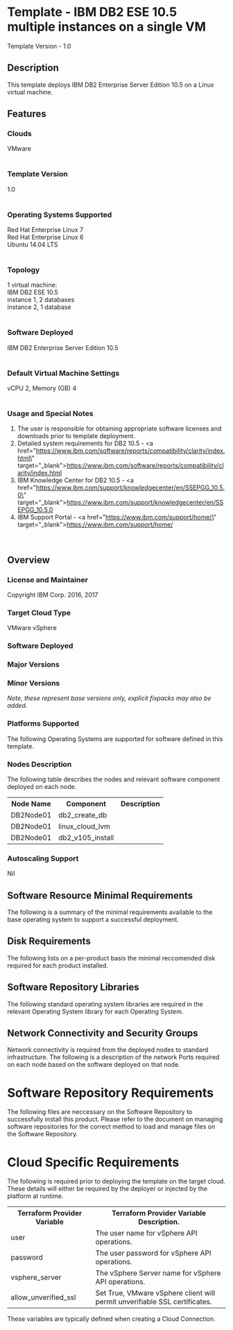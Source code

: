 # Template - IBM DB2 ESE 10.5 multiple instances on a single VM
Template Version - 1.0

## Description

This template deploys IBM DB2 Enterprise Server Edition 10.5 on a Linux virtual machine.<br>

## Features

### Clouds

 VMware<br>
<br>
### Template Version

1.0<br>
<br>
### Operating Systems Supported

Red Hat Enterprise Linux 7<br>
Red Hat Enterprise Linux 6<br>
Ubuntu 14.04 LTS<br>
<br>
### Topology

1 virtual machine:<br>
  IBM DB2 ESE 10.5<br>
    instance 1, 2 databases<br>
    instance 2, 1 database<br>
<br>
### Software Deployed

IBM DB2 Enterprise Server Edition 10.5<br>
<br>
### Default Virtual Machine Settings

 vCPU 2, Memory (GB) 4<br>
<br>
### Usage and Special Notes

1. The user is responsible for obtaining appropriate software licenses and downloads prior to template deployment.<br>
2. Detailed system requirements for DB2 10.5 - <a href=\"https://www.ibm.com/software/reports/compatibility/clarity/index.html\" target=\"_blank\">https://www.ibm.com/software/reports/compatibility/clarity/index.html</a><br>
3. IBM Knowledge Center for DB2 10.5 - <a href=\"https://www.ibm.com/support/knowledgecenter/en/SSEPGG_10.5.0\" target=\"_blank\">https://www.ibm.com/support/knowledgecenter/en/SSEPGG_10.5.0</a><br>
4. IBM Support Portal - <a href=\"https://www.ibm.com/support/home/\" target=\"_blank\">https://www.ibm.com/support/home/</a><br>
<br>


## Overview

### License and Maintainer

Copyright IBM Corp. 2016, 2017 

### Target Cloud Type

VMware vSphere

### Software Deployed


### Major Versions



### Minor Versions



*Note, these represent base versions only, explicit fixpacks may also be added.*

### Platforms Supported

The following Operating Systems are supported for software defined in this template.



### Nodes Description

The following table describes the nodes and relevant software component deployed on each node.

<table>
  <tr>
    <th>Node Name</th>
    <th>Component</th>
    <th>Description</th>
  </tr>
  <tr>
    <td>DB2Node01</code></td>
    <td>db2_create_db</code></td>
    <td></code></td>
  </tr>
  <tr>
    <td>DB2Node01</code></td>
    <td>linux_cloud_lvm</code></td>
    <td></code></td>
  </tr>
  <tr>
    <td>DB2Node01</code></td>
    <td>db2_v105_install</code></td>
    <td></code></td>
  </tr>
</table>


### Autoscaling Support

Nil

## Software Resource Minimal Requirements

The following is a summary of the minimal requirements available to the base operating system to support a successful deployment.



## Disk Requirements

The following lists on a per-product basis the minimal reccomended disk required for each product installed.



## Software Repository Libraries

The following standard operating system libraries are required in the relevant Operating System library for each Operating System.



## Network Connectivity and Security Groups

Network connectivity is required from the deployed nodes to standard infrastructure. The following is a description of the network Ports required on each node based on the software deployed on that node.



# Software Repository Requirements

The following files are neccessary on the Software Repository to successfully install this product. Please refer to the document on managing software repositories for the correct method to load  and manage files on the Software Repository.



# Cloud Specific Requirements

The following is required prior to deploying the template on the target cloud. These details will either be required by the deployer or injected by the platform at runtime.

<table>
  <tr>
    <th>Terraform Provider Variable</th>
    <th>Terraform Provider Variable Description.</th>
  </tr>
  <tr>
    <td>user</th>
    <td>The user name for vSphere API operations.</th>
  </tr>
  <tr>
    <td>password</code></td>
    <td>The user password for vSphere API operations.</td>
  </tr>
  <tr>
    <td>vsphere_server</code></td>
    <td>The vSphere Server name for vSphere API operations.</td>
  </tr>
  <tr>
    <td>allow_unverified_ssl</code></td>
    <td>Set True, VMware vSphere client will permit unverifiable SSL certificates.</td>
  </tr>
</table>

These variables are typically defined when creating a Cloud Connection.

